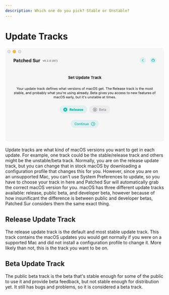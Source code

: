 ```yaml
---
description: Which one do you pick? Stable or Unstable?
---
```


# Update Tracks

![](../.gitbook/assets/screen-shot-2021-04-19-at-7.10.50-pm.png)

Update tracks are what kind of macOS versions you want to get in each update. For example, one track could be the stable/release track and others might be the unstable/beta track. Normally, you are on the release update track, but you can change that in stock macOS by downloading a configuration profile that changes this for you. However, since you are on an unsupported Mac, you can't use System Preferences to update, so you have to choose your track in here and Patched Sur will automatically grab the correct macOS version for you. macOS has three different update tracks available: release, public beta, and developer beta, however because of how insunificant the difference is between public and developer betas, Patched Sur considers them the same exact thing.

## Release Update Track

The release update track is the default and most stable update track. This track contains the macOS updates you would get normally if you were on a supported Mac and did not install a configuration profile to change it. More likely than not, this is the track you want to be on.

## Beta Update Track

The public beta track is the beta that's stable enough for some of the public to use it and provide beta feedback, but not stable enough for distribution yet. It still has bugs and problems, so it is considered a beta track.

